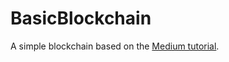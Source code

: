 # BasicBlockchain
A simple blockchain based on the [Medium tutorial](https://medium.com/programmers-blockchain/create-simple-blockchain-java-tutorial-from-scratch-6eeed3cb03fa).
